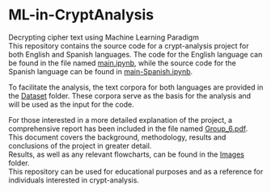 # ML-in-CryptAnalysis
Decrypting cipher text using Machine Learning Paradigm <br />
This repository contains the source code for a crypt-analysis project for both English and Spanish languages. The code for the English language can be found in the file named [main.ipynb](main.ipynb), while the source code for the Spanish language can be found in [main-Spanish.ipynb](main-Spanish.ipynb). <br />

To facilitate the analysis, the text corpora for both languages are provided in the [Dataset](Dataset) folder. These corpora serve as the basis for the analysis and will be used as the input for the code. <br />

For those interested in a more detailed explanation of the project, a comprehensive report has been included in the file named [Group_6.pdf](Group_6.pdf). This document covers the background, methodology, results and conclusions of the project in greater detail. <br />
Results, as well as any relevant flowcharts, can be found in the [Images](Images) folder. </br>
This repository can be used for educational purposes and as a reference for individuals interested in crypt-analysis. <br />
